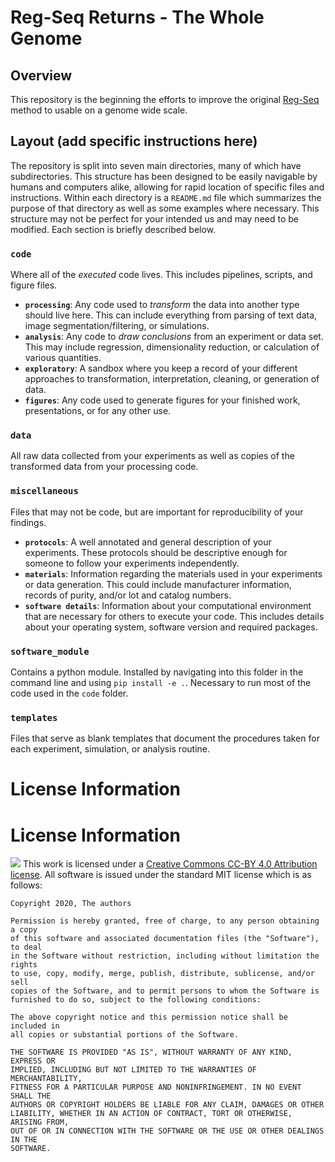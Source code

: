 # Reg-Seq Returns - The Whole Genome

## Overview
This repository is the beginning the efforts to improve the original [Reg-Seq](https://github.com/RPGroup-PBoC/RegSeq) method to usable on a genome wide scale.


## Layout (add specific instructions here)

The repository is split into seven main directories, many of which have subdirectories. This structure has been designed to be easily navigable by humans and computers alike, allowing for rapid location of specific files and instructions. Within each directory is a `README.md` file which summarizes the purpose of that directory as well as some examples where necessary. This structure may not be perfect for your intended us and may need to be modified. Each section is briefly described below.

### **`code`**
Where all of the *executed* code lives. This includes pipelines, scripts, and figure files.
 * **`processing`**: Any code used to *transform* the data into another type should live here. This can include everything from parsing of text data, image segmentation/filtering, or simulations.
 * **`analysis`**: Any code to *draw conclusions* from an experiment or data set. This may include regression, dimensionality reduction, or calculation of various quantities.
 * **`exploratory`**: A sandbox where you keep a record of your different approaches to transformation, interpretation, cleaning, or generation of data.
 * **`figures`**: Any code used to generate figures for your finished work, presentations, or for any other use.

### **`data`**
All raw data collected from your experiments as well as copies of the transformed data from your processing code.

### **`miscellaneous`**
Files that may not be code, but are important for reproducibility of your findings.
* **`protocols`**: A well annotated and general description of your experiments. These protocols should be descriptive enough for someone to follow your experiments independently.
* **`materials`**: Information regarding the materials used in your experiments or data generation. This could include manufacturer information, records of purity, and/or lot and catalog numbers.
* **`software details`**: Information about your computational environment that are necessary for others to execute your code. This includes details about your operating system, software version and required packages.

### **`software_module`**
Contains a python module. Installed by navigating into this folder in the command line and using `pip install -e .`. Necessary to run most of the code used in the `code` folder. 

### **`templates`**
Files that serve as blank templates that document the procedures taken for each experiment, simulation, or analysis routine.



# License Information


# License Information
<img src="https://licensebuttons.net/l/by/3.0/88x31.png"> This work is
licensed under a [Creative Commons CC-BY 4.0 Attribution license](https://creativecommons.org/licenses/by/4.0/). All
software is issued under the standard MIT license which is as follows:

```
Copyright 2020, The authors

Permission is hereby granted, free of charge, to any person obtaining a copy
of this software and associated documentation files (the "Software"), to deal
in the Software without restriction, including without limitation the rights
to use, copy, modify, merge, publish, distribute, sublicense, and/or sell
copies of the Software, and to permit persons to whom the Software is
furnished to do so, subject to the following conditions:

The above copyright notice and this permission notice shall be included in
all copies or substantial portions of the Software.

THE SOFTWARE IS PROVIDED "AS IS", WITHOUT WARRANTY OF ANY KIND, EXPRESS OR
IMPLIED, INCLUDING BUT NOT LIMITED TO THE WARRANTIES OF MERCHANTABILITY,
FITNESS FOR A PARTICULAR PURPOSE AND NONINFRINGEMENT. IN NO EVENT SHALL THE
AUTHORS OR COPYRIGHT HOLDERS BE LIABLE FOR ANY CLAIM, DAMAGES OR OTHER
LIABILITY, WHETHER IN AN ACTION OF CONTRACT, TORT OR OTHERWISE, ARISING FROM,
OUT OF OR IN CONNECTION WITH THE SOFTWARE OR THE USE OR OTHER DEALINGS IN THE
SOFTWARE.

